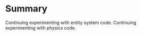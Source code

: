 # Summary
Continuing experimenting with entity system code.
Continuing experimenting with physics code.
